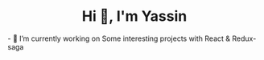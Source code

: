 <h1 align="center">Hi 👋, I'm Yassin</h1>
- 🔭 I’m currently working on Some interesting projects with React & Redux-saga 






